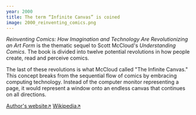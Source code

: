 ```yaml
---
year: 2000
title: The term “Infinite Canvas” is coined
image: 2000_reinventing_comics.png
---
```


_Reinventing Comics: How Imagination and Technology Are Revolutionizing an Art
Form_ is the thematic sequel to Scott McCloud's _Understanding Comics_. The book
is divided into twelve potential revolutions in how people create, read and
perceive comics.

The last of these revolutions is what McCloud called "The Infinite Canvas." This
concept breaks from the sequential flow of comics by embracing computing
technology. Instead of the computer monitor representing a page, it would
represent a window onto an endless canvas that continues on all directions.

<a href="https://scottmccloud.com/2-print/2-rc/index.html" target="_blank">Author's
website↗</a>
<a href="https://en.wikipedia.org/wiki/Reinventing_Comics" target="_blank">Wikipedia↗</a>
